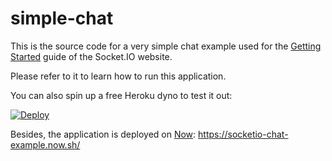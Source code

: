 # simple-chat

This is the source code for a very simple chat example used for
the [Getting Started](http://socket.io/get-started/chat/) guide
of the Socket.IO website.

Please refer to it to learn how to run this application.

You can also spin up a free Heroku dyno to test it out:

[![Deploy](https://www.herokucdn.com/deploy/button.png)](https://heroku.com/deploy?template=https://github.com/basimhennawi/simple-chat)

Besides, the application is deployed on [Now](https://zeit.co/now): https://socketio-chat-example.now.sh/
